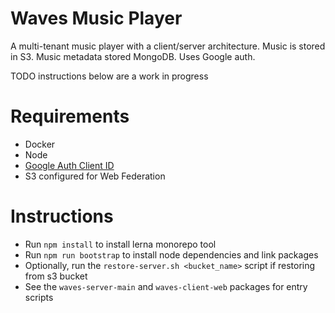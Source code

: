 Waves Music Player
==================
A multi-tenant music player with a client/server architecture.
Music is stored in S3. Music metadata stored MongoDB.
Uses Google auth.

TODO instructions below are a work in progress

Requirements
============
- Docker
- Node
- [Google Auth Client ID](https://developers.google.com/identity/sign-in/web/sign-in)
- S3 configured for Web Federation

Instructions
============
- Run `npm install` to install lerna monorepo tool
- Run `npm run bootstrap` to install node dependencies and link packages
- Optionally, run the `restore-server.sh <bucket_name>` script if restoring from s3 bucket
- See the `waves-server-main` and `waves-client-web` packages for entry scripts
